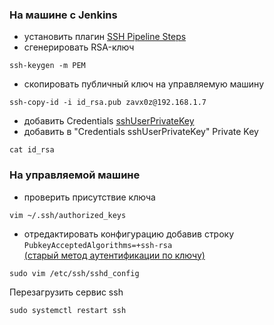 ### На машине с Jenkins

- установить плагин [SSH Pipeline Steps](https://www.jenkins.io/doc/pipeline/steps/ssh-steps/)
- сгенерировать RSA-ключ

```shell
ssh-keygen -m PEM
```

- скопировать публичный ключ на управляемую машину

```shell
ssh-copy-id -i id_rsa.pub zavx0z@192.168.1.7
```

- добавить Credentials [sshUserPrivateKey](http://raspberrypi.local:8080/manage/credentials/)
- добавить в "Credentials sshUserPrivateKey" Private Key

```shell
cat id_rsa
```

### На управляемой машине

- проверить присутствие ключа

```shell
vim ~/.ssh/authorized_keys
```

- отредактировать конфигурацию добавив строку `PubkeyAcceptedAlgorithms=+ssh-rsa`  
  [(старый метод аутентификации по ключу)](https://unix.stackexchange.com/questions/721606/ssh-server-gives-userauth-pubkey-key-type-ssh-rsa-not-in-pubkeyacceptedalgorit)

```shell
sudo vim /etc/ssh/sshd_config
```

Перезагрузить сервис ssh

```shell
sudo systemctl restart ssh
```